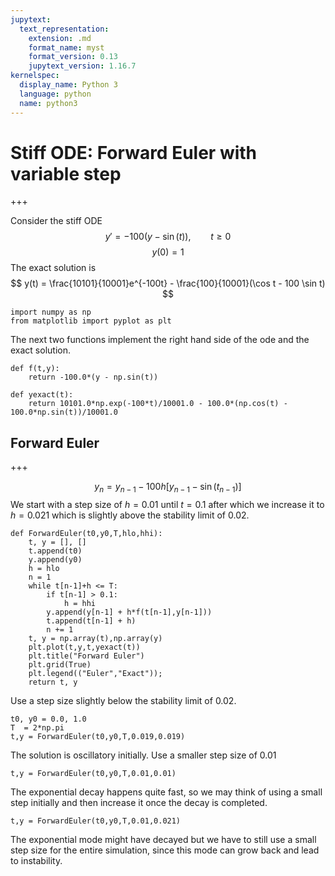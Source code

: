 ```yaml
---
jupytext:
  text_representation:
    extension: .md
    format_name: myst
    format_version: 0.13
    jupytext_version: 1.16.7
kernelspec:
  display_name: Python 3
  language: python
  name: python3
---
```


# Stiff ODE: Forward Euler with variable step

+++

Consider the stiff ODE
$$
y' = -100(y - \sin(t)), \qquad t \ge 0
$$
$$
y(0) = 1
$$
The exact solution is
$$
y(t) = \frac{10101}{10001}e^{-100t} - \frac{100}{10001}(\cos t - 100 \sin t)
$$

```{code-cell} ipython3
import numpy as np
from matplotlib import pyplot as plt
```

The next two functions implement the right hand side of the ode and the exact solution.

```{code-cell} ipython3
def f(t,y):
    return -100.0*(y - np.sin(t))

def yexact(t):
    return 10101.0*np.exp(-100*t)/10001.0 - 100.0*(np.cos(t) - 100.0*np.sin(t))/10001.0
```

## Forward Euler

+++

$$
y_n = y_{n-1} - 100 h [ y_{n-1} - \sin(t_{n-1})]
$$
We start with a step size of $h=0.01$ until $t=0.1$ after which we increase it to $h=0.021$ which is slightly above the stability limit of 0.02.

```{code-cell} ipython3
def ForwardEuler(t0,y0,T,hlo,hhi):
    t, y = [], []
    t.append(t0)
    y.append(y0)
    h = hlo
    n = 1
    while t[n-1]+h <= T:
        if t[n-1] > 0.1:
            h = hhi
        y.append(y[n-1] + h*f(t[n-1],y[n-1]))
        t.append(t[n-1] + h)
        n += 1
    t, y = np.array(t),np.array(y)
    plt.plot(t,y,t,yexact(t))
    plt.title("Forward Euler")
    plt.grid(True)
    plt.legend(("Euler","Exact"));
    return t, y
```

Use a step size slightly below the stability limit of 0.02.

```{code-cell} ipython3
t0, y0 = 0.0, 1.0
T  = 2*np.pi
t,y = ForwardEuler(t0,y0,T,0.019,0.019)
```

The solution is oscillatory initially. Use a smaller step size of 0.01

```{code-cell} ipython3
t,y = ForwardEuler(t0,y0,T,0.01,0.01)
```

The exponential decay happens quite fast, so we may think of using a small step initially and then increase it once the decay is completed.

```{code-cell} ipython3
t,y = ForwardEuler(t0,y0,T,0.01,0.021)
```

The exponential mode might have decayed but we have to still use a small step size for the entire simulation, since this mode can grow back and lead to instability.
